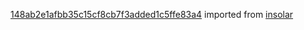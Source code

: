 [148ab2e1afbb35c15cf8cb7f3added1c5ffe83a4](https://github.com/insolar/insolar/commit/148ab2e1afbb35c15cf8cb7f3added1c5ffe83a4) imported from [insolar](https://github.com/insolar/insolar)
